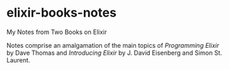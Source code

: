 # elixir-books-notes
My Notes from Two Books on Elixir

Notes comprise an amalgamation of the main topics of *Programming Elixir* by Dave Thomas and *Introducing Elixir* by J. David Eisenberg and Simon St. Laurent.
